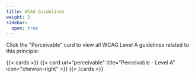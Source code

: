 ```yaml
---
title: WCAG Guidelines
weight: 2
sidebar:
  open: true
---
```


Click the "Perceivable" card to view all WCAG Level A guidelines related to this principle:

{{< cards >}}
  {{< card url="perceivable" title="Perceivable - Level A" icon="chevron-right" >}}
{{< /cards >}}
